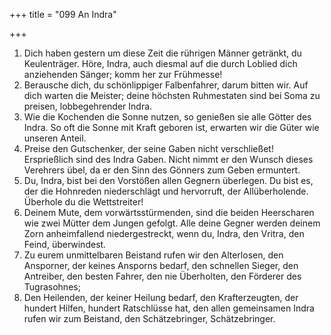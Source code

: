 +++
title = "099 An Indra"

+++


1.	Dich haben gestern um diese Zeit die rührigen Männer getränkt, du Keulenträger. Höre, Indra, auch diesmal auf die durch Loblied dich anziehenden Sänger; komm her zur Frühmesse!
2.	Berausche dich, du schönlippiger Falbenfahrer, darum bitten wir. Auf dich warten die Meister; deine höchsten Ruhmestaten sind bei Soma zu preisen, lobbegehrender Indra.
3.	Wie die Kochenden die Sonne nutzen, so genießen sie alle Götter des Indra. So oft die Sonne mit Kraft geboren ist, erwarten wir die Güter wie unseren Anteil.
4.	Preise den Gutschenker, der seine Gaben nicht verschließet! Ersprießlich sind des Indra Gaben. Nicht nimmt er den Wunsch dieses Verehrers übel, da er den Sinn des Gönners zum Geben ermuntert.
5.	Du, Indra, bist bei den Vorstößen allen Gegnern überlegen. Du bist es, der die Hohnreden niederschlägt und hervorruft, der Allüberholende. Überhole du die Wettstreiter!
6.	Deinem Mute, dem vorwärtsstürmenden, sind die beiden Heerscharen wie zwei Mütter dem Jungen gefolgt. Alle deine Gegner werden deinem Zorn anheimfallend niedergestreckt, wenn du, Indra, den Vritra, den Feind, überwindest.
7.	Zu eurem unmittelbaren Beistand rufen wir den Alterlosen, den Ansporner, der keines Ansporns bedarf, den schnellen Sieger, den Antreiber, den besten Fahrer, den nie Überholten, den Förderer des Tugrasohnes;
8.	Den Heilenden, der keiner Heilung bedarf, den Krafterzeugten, der hundert Hilfen, hundert Ratschlüsse hat, den allen gemeinsamen Indra rufen wir zum Beistand, den Schätzebringer, Schätzebringer.


